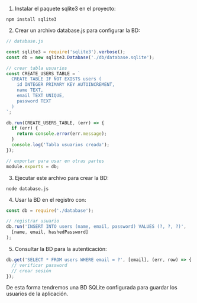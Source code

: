 
1. Instalar el paquete sqlite3 en el proyecto:

```
npm install sqlite3
```

2. Crear un archivo database.js para configurar la BD:

```js
// database.js

const sqlite3 = require('sqlite3').verbose();
const db = new sqlite3.Database('./db/database.sqlite');

// crear tabla usuarios
const CREATE_USERS_TABLE = `
  CREATE TABLE IF NOT EXISTS users (
    id INTEGER PRIMARY KEY AUTOINCREMENT,
    name TEXT, 
    email TEXT UNIQUE, 
    password TEXT
  )
`;

db.run(CREATE_USERS_TABLE, (err) => {
  if (err) {
    return console.error(err.message);
  }
  console.log('Tabla usuarios creada');
});

// exportar para usar en otras partes
module.exports = db;
```

3. Ejecutar este archivo para crear la BD:

```
node database.js
```

4. Usar la BD en el registro con:

```js
const db = require('./database');

// registrar usuario
db.run('INSERT INTO users (name, email, password) VALUES (?, ?, ?)',
  [name, email, hashedPassword] 
);
```

5. Consultar la BD para la autenticación:

```js 
db.get('SELECT * FROM users WHERE email = ?', [email], (err, row) => {
  // verificar password
  // crear sesión
});
```

De esta forma tendremos una BD SQLite configurada para guardar los usuarios de la aplicación.
